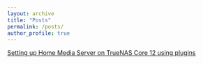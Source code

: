 ```yaml
---
layout: archive
title: "Posts"
permalink: /posts/
author_profile: true
---
```




<p> <a href="/posts/2020/11/installing-plugins-on-truenas-core-12/" style="color: #80BFFF2"> Setting up Home Media Server on TrueNAS Core 12  using plugins </a></p>
